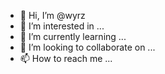 - 👋 Hi, I’m @wyrz
- 👀 I’m interested in ...
- 🌱 I’m currently learning ...
- 💞️ I’m looking to collaborate on ...
- 📫 How to reach me ...

<!---
wyrz/wyrz is a ✨ special ✨ repository because its `README.md` (this file) appears on your GitHub profile.
You can click the Preview link to take a look at your changes.
--->
